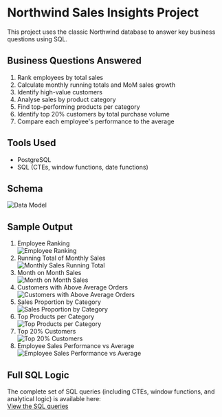 # Northwind Sales Insights Project

This project uses the classic Northwind database to answer key business questions using SQL.

## Business Questions Answered

1. Rank employees by total sales
2. Calculate monthly running totals and MoM sales growth
3. Identify high-value customers
4. Analyse sales by product category
5. Find top-performing products per category
6. Identify top 20% customers by total purchase volume
7. Compare each employee's performance to the average

## Tools Used
- PostgreSQL
- SQL (CTEs, window functions, date functions)

## Schema
![Data Model](screenshots/data_model.png)  

## Sample Output
1. Employee Ranking  
![Employee Ranking](screenshots/ranking_employee_sales_performance.PNG)  
2. Running Total of Monthly Sales  
![Monthly Sales Running Total](screenshots/running_total_monthly_sales.PNG)  
3. Month on Month Sales  
![Month on Month Sales](screenshots/mom_sales_growth.PNG)  
4. Customers with Above Average Orders  
![Customers with Above Average Orders](screenshots/customers_above_avg_orders.PNG)
5. Sales Proportion by Category  
![Sales Proportion by Category](screenshots/sales_prop_by_category.PNG)  
6. Top Products per Category  
![Top Products per Category](screenshots/top_products_per_category.PNG)  
7. Top 20% Customers  
![Top 20% Customers](screenshots/top_20_pc_customers_sales_vol.PNG) 
8. Employee Sales Performance vs Average  
![Employee Sales Performance vs Average](screenshots/employee_sales_vs_average.PNG)
  


## Full SQL Logic

The complete set of SQL queries (including CTEs, window functions, and analytical logic) is available here:  
[View the SQL queries](sql_queries.md)
